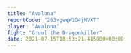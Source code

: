 ```yaml
---
title: "Avalona"
reportCode: "263vgwqW1G4jMVXT"
player: "Avalona"
fight: "Gruul the Dragonkiller"
date: 2021-07-15T18:53:21.415000+00:00
---
```

